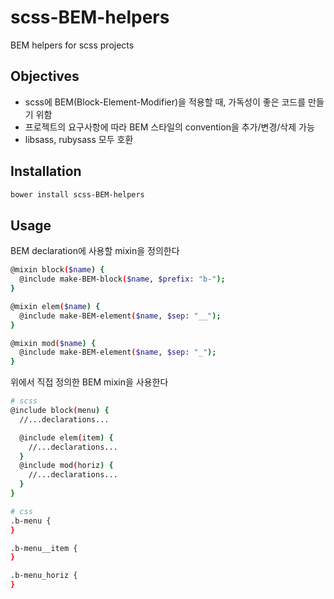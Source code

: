 # scss-BEM-helpers
BEM helpers for scss projects

## Objectives
- scss에 BEM(Block-Element-Modifier)을 적용할 때, 가독성이 좋은 코드를 만들기 위함
- 프로젝트의 요구사항에 따라 BEM 스타일의 convention을 추가/변경/삭제 가능
- libsass, rubysass 모두 호환 

## Installation

```sh
bower install scss-BEM-helpers
```

## Usage
BEM declaration에 사용할 mixin을 정의한다
```sh 
@mixin block($name) {
  @include make-BEM-block($name, $prefix: "b-");
} 

@mixin elem($name) {
  @include make-BEM-element($name, $sep: "__");
}

@mixin mod($name) {
  @include make-BEM-element($name, $sep: "_");
}
```

위에서 직접 정의한 BEM mixin을 사용한다
```sh 
# scss
@include block(menu) {
  //...declarations...

  @include elem(item) {
    //...declarations...
  }
  @include mod(horiz) {
    //...declarations...
  }
}

# css 
.b-menu {
}

.b-menu__item {
}

.b-menu_horiz {
}
```
